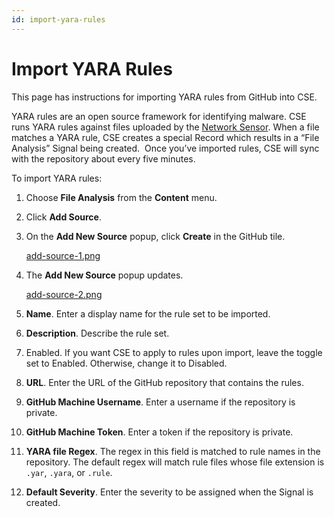 ```yaml
---
id: import-yara-rules
---
```


# Import YARA Rules

This page has instructions for importing YARA rules from GitHub into CSE.

YARA rules are an open source framework for identifying malware. CSE runs YARA rules against files uploaded by the [Network Sensor](../CSE_Sensors/11_Network_Sensor_Deployment_Guide.md "Network Sensor Deployment Guide"). When a file matches a YARA rule, CSE creates a special Record which results in a “File Analysis” Signal being created.  Once you’ve imported rules, CSE will sync with the repository about every five minutes.

To import YARA rules:

1. Choose **File Analysis** from the **Content** menu. 
1. Click **Add Source**.
1. On the **Add New Source** popup, click **Create** in the GitHub tile.

    [add-source-1.png](/img/cloud-siem-enterprise/add-source-1.png)
1. The **Add New Source** popup updates.

    [add-source-2.png](/img/cloud-siem-enterprise/add-source-2.png)
1. **Name**. Enter a display name for the rule set to be imported.
1. **Description**. Describe the rule set.
1. Enabled. If you want CSE to apply to rules upon import, leave the toggle set to Enabled. Otherwise, change it to Disabled.
1. **URL**. Enter the URL of the GitHub repository that contains the rules.
1. **GitHub Machine Username**. Enter a username if the repository is private.
1. **GitHub Machine Token**. Enter a token if the repository is private.
1. **YARA file Regex**. The regex in this field is matched to rule names in the repository. The default regex will match rule files whose file extension is `.yar`, `.yara`, or `.rule`.  
1. **Default Severity**. Enter the severity to be assigned when the Signal is created.
